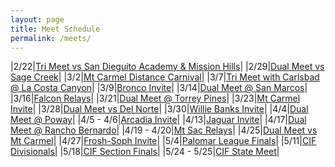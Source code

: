 ```yaml
---
layout: page
title: Meet Schedule
permalink: /meets/
---
```


|2/22|[Tri Meet vs San Dieguito Academy & Mission Hills]({{site.baseurl}}//2024/SDA_MH)|
|2/29|[Dual Meet vs Sage Creek]({{site.baseurl}}//2024/SC)|
|3/2|[Mt Carmel Distance Carnival]({{site.baseurl}}//2024/MCDC)|
|3/7|[Tri Meet with Carlsbad @ La Costa Canyon]({{site.baseurl}}//2024/CB_LCC)|
|3/9|[Bronco Invite]({{site.baseurl}}//2024/BI)|
|3/14|[Dual Meet @ San Marcos]({{site.baseurl}}//2024/SM)|
|3/16|[Falcon Relays]({{site.baseurl}}//2024/FR)|
|3/21|[Dual Meet @ Torrey Pines]({{site.baseurl}}//2024/TP)|
|3/23|[Mt Carmel Invite]({{site.baseurl}}//2024/MCI)|
|3/28|[Dual Meet vs Del Norte]({{site.baseurl}}//2024/DN)|
|3/30|[Willie Banks Invite]({{site.baseurl}}//2024/WBI)|
|4/4|[Dual Meet @ Poway]({{site.baseurl}}//2024/PO)|
|4/5 - 4/6|[Arcadia Invite]({{site.baseurl}}//2024/AI)|
|4/13|[Jaguar Invite]({{site.baseurl}}//2024/JI)|
|4/17|[Dual Meet @ Rancho Bernardo]({{site.baseurl}}//2024/RB)|
|4/19 - 4/20|[Mt Sac Relays]({{site.baseurl}}//2024/MSR)|
|4/25|[Dual Meet vs Mt Carmel]({{site.baseurl}}//2024/MC)|
|4/27|[Frosh-Soph Invite]({{site.baseurl}}//2024/FS)|
|5/4|[Palomar League Finals]({{site.baseurl}}//2024/PLF)|
|5/11|[CIF Divisionals]({{site.baseurl}}//2024/CIFD)|
|5/18|[CIF Section Finals]({{site.baseurl}}//2024/CIFF)|
|5/24 - 5/25|[CIF State Meet]({{site.baseurl}}//2024/CIFS)|
